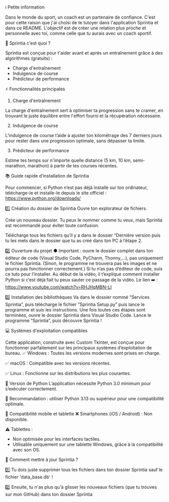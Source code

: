 ℹ️ Petite information

Dans le monde du sport, un coach est un partenaire de confiance. C'est pour cette raison que j'ai choisi de te tutoyer dans l'application Sprintia et dans ce README. L'objectif est de créer une relation plus proche et personnelle avec toi, comme celle que tu aurais avec un coach sportif.

📌 Sprintia c'est quoi ?

Sprintia est conçue pour t'aider avant et après un entraînement grâce à des algorithmes (gratuits) :
- Charge d'entraînement
- Indulgence de course
- Prédicteur de performance

⚡ Fonctionnalités principales

1. Charge d'entraînement
   
La charge d'entraînement sert à optimiser ta progression sans te cramer, en trouvant le juste équilibre entre l'effort fourni et la récupération nécessaire.

2. Indulgence de course
   
L’indulgence de course t’aide à ajuster ton kilométrage des 7 derniers jours pour rester dans une progression optimale, sans dépasser ta limite.

3. Prédicteur de performance
   
Estime tes temps sur n'importe quelle distance (5 km, 10 km, semi-marathon, marathon) à partir de tes courses récentes.

📚 Guide rapide d’installation de Sprintia

Pour commencer, si Python n’est pas déjà installé sur ton ordinateur, télécharge-le et installe-le depuis le site officiel :
https://www.python.org/downloads/

1️⃣ Création du dossier de Sprintia
Ouvre ton explorateur de fichiers.

Crée un nouveau dossier. Tu peux le nommer comme tu veux, mais Sprintia est recommandé pour éviter toute confusion.

Télécharge tous les fichiers qu’il y a dans le dossier “Dernière version puis tu les mets dans le dossier que tu as créé dans ton PC à l’étape 2.

2️⃣ Ouverture du projet
● Important : ouvre le dossier complet dans ton éditeur de code (Visual Studio Code, PyCharm, Thonny,...), pas uniquement le fichier Sprintia. (Sinon, le programme ne trouvera pas les images et ne pourra pas fonctionner correctement.)
Si tu n’as pas d’éditeur de code, suis ce tuto pour l’installer. Au début de la vidéo, il t’explique comment installer Python si c’est déjà fait tu peux sauter ce passage de la vidéo.
Le lien ➡️ : https://www.youtube.com/watch?v=RHJHqMBN-LI

3️⃣ Installation des bibliothèques
Va dans le dossier nommé “Services Sprintia”, puis télécharge le fichier “Sprintia Setup.py” puis lance le programme et suis les instructions.
Une fois toutes ces étapes sont terminées, ouvre le dossier Sprintia dans Visual Studio Code. Lance le programme “Sprintia”, puis découvre Sprintia !

💻 Systèmes d'exploitation compatibles

Cette application, construite avec Custom Tkinter, est conçue pour fonctionner parfaitement sur les principaux systèmes d’exploitation de bureau.
✅ Windows : Toutes les versions modernes sont prises en charge.

✅ macOS : Compatible avec les versions récentes.

✅ Linux : Fonctionne sur les distributions les plus courantes.

🐍 Version de Python
L’application nécessite Python 3.0 minimum pour s’exécuter correctement.

🔹 Recommandation : utiliser Python 3.13 ou supérieur pour une compatibilité optimale.

📱 Compatibilité mobile et tablette
❌ Smartphones (iOS / Android) : Non disponible.

⚠️ Tablettes :
- Non optimisée pour les interfaces tactiles.
- Utilisable uniquement sur une tablette Windows, grâce à la compatibilité avec son OS.

🔄️ Comment mettre à jour Sprintia ?

1️⃣ Tu dois juste supprimer tous les fichiers dans ton dossier Sprintia sauf le fichier 'data_base.db' !

2️⃣ Ensuite, tu n'as plus qu'à glisser les nouveaux fichiers (que tu trouves sur mon GitHub) dans ton dossier Sprintia